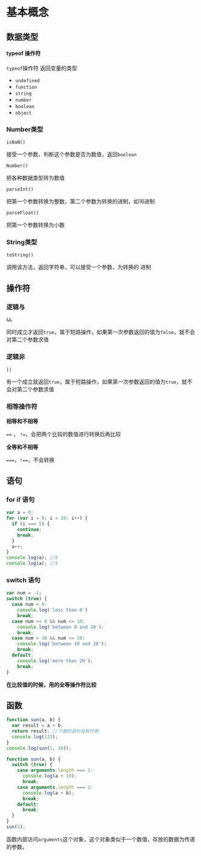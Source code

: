 # 基本概念



## 数据类型

#### typeof 操作符

`typeof`操作符 返回变量的类型

- `undefined`
- `function`
- `string`
- `number`
- `boolean`
- `object`



### Number类型

`isNaN()`

接受一个参数，判断这个参数是否为数值，返回`boolean`

`Number()`

把各种数据类型转为数值

`parseInt()`

把第一个参数转换为整数，第二个参数为转换的进制，如16进制

`parseFloat()`

把第一个参数转换为小数

### String类型

`toString()`

调用该方法，返回字符串，可以接受一个参数，为转换的 进制



## 操作符

### 逻辑与

`&&`

同时成立才返回`true`，属于短路操作，如果第一次参数返回的值为`false`，就不会对第二个参数求值

### 逻辑非

`||`

有一个成立就返回`true`，属于短路操作，如果第一次参数返回的值为`true`，就不会对第二个参数求值

### 相等操作符

**相等和不相等**

`==` ， `!=`，会把两个比较的数值进行转换后再比较

**全等和不相等**

`===`，`!==`，不会转换



## 语句

### for if 语句

```javascript
var a = 0;
for (var i = 0; i < 10; i++) {
  if (i === 5) {
    continue;
    break;
  }
  a++;
}
console.log(a); //9
console.log(a); //5
```

### switch 语句

```javascript
var num = -1;
switch (true) {
  case num < 0:
    console.log('less than 0')
    break;
  case num >= 0 && num <= 10:
    console.log('between 0 and 10');
    break;
  case num > 10 && num <= 20:
    console.log('between 10 and 20');
    break;
  default:
    console.log('more than 20');
    break;
}
```

**在比较值的时候，用的全等操作符比较**



## 函数

```javascript
function sun(a, b) {
  var result = a + b;
  return result; //下面的语句没有作用
  console.log(123);
}
console.log(sun(1, 10));
```

```javascript
function sun(a, b) {
  switch (true) {
    case arguments.length === 1:
      console.log(a + 10);
      break;
    case arguments.length === 2:
      console.log(a + b);
      break;
    default:
      break;
  }
}
sun(5);
```

函数内部访问`arguments`这个对象，这个对象类似于一个数值，存放的数据为传递的参数。